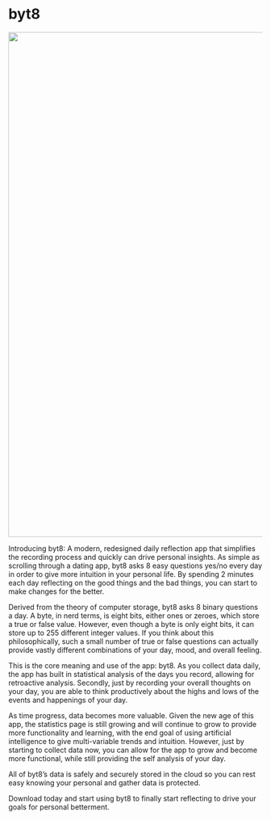 # byt8

<img src="/website/html/img/multiherobackground.png" width=1000>

Introducing byt8: A modern, redesigned daily reflection app that simplifies the recording process and quickly can drive personal insights.  As simple as scrolling through a dating app, byt8 asks 8 easy questions yes/no every day in order to give more intuition in your personal life.  By spending 2 minutes each day reflecting on the good things and the bad things, you can start to make changes for the better. 

Derived from the theory of computer storage, byt8 asks 8 binary questions a day.  A byte, in nerd terms, is eight bits, either ones or zeroes, which store a true or false value.  However, even though a byte is only eight bits, it can store up to 255 different integer values.  If you think about this philosophically, such a small number of true or false questions can actually provide vastly different combinations of your day, mood, and overall feeling.

This is the core meaning and use of the app: byt8.  As you collect data daily, the app has built in statistical analysis of the days you record, allowing for retroactive analysis.  Secondly, just by recording your overall thoughts on your day, you are able to think productively about the highs and lows of the events and happenings of your day.  

As time progress, data becomes more valuable.  Given the new age of this app, the statistics page is still growing and will continue to grow to provide more functionality and learning, with the end goal of using artificial intelligence to give multi-variable trends and intuition.  However, just by starting to collect data now, you can allow for the app to grow and become more functional, while still providing the self analysis of your day.  

All of byt8’s data is safely and securely stored in the cloud so you can rest easy knowing your personal and gather data is protected.  

Download today and start using byt8 to finally start reflecting to drive your goals for personal betterment. 
